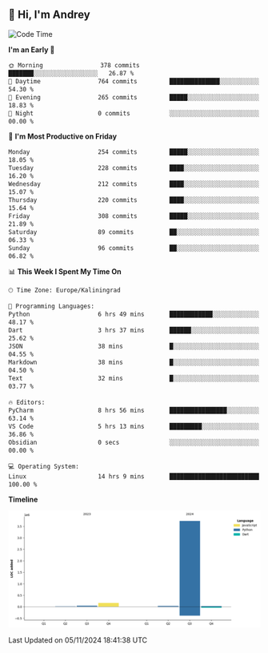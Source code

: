 ## 👋 Hi, I'm Andrey

<!--START_SECTION:waka-->
![Code Time](http://img.shields.io/badge/Code%20Time-559%20hrs%208%20mins-blue)

**I'm an Early 🐤** 

```text
🌞 Morning                378 commits         ███████░░░░░░░░░░░░░░░░░░   26.87 % 
🌆 Daytime                764 commits         ██████████████░░░░░░░░░░░   54.30 % 
🌃 Evening                265 commits         █████░░░░░░░░░░░░░░░░░░░░   18.83 % 
🌙 Night                  0 commits           ░░░░░░░░░░░░░░░░░░░░░░░░░   00.00 % 
```
📅 **I'm Most Productive on Friday** 

```text
Monday                   254 commits         █████░░░░░░░░░░░░░░░░░░░░   18.05 % 
Tuesday                  228 commits         ████░░░░░░░░░░░░░░░░░░░░░   16.20 % 
Wednesday                212 commits         ████░░░░░░░░░░░░░░░░░░░░░   15.07 % 
Thursday                 220 commits         ████░░░░░░░░░░░░░░░░░░░░░   15.64 % 
Friday                   308 commits         █████░░░░░░░░░░░░░░░░░░░░   21.89 % 
Saturday                 89 commits          ██░░░░░░░░░░░░░░░░░░░░░░░   06.33 % 
Sunday                   96 commits          ██░░░░░░░░░░░░░░░░░░░░░░░   06.82 % 
```


📊 **This Week I Spent My Time On** 

```text
🕑︎ Time Zone: Europe/Kaliningrad

💬 Programming Languages: 
Python                   6 hrs 49 mins       ████████████░░░░░░░░░░░░░   48.17 % 
Dart                     3 hrs 37 mins       ██████░░░░░░░░░░░░░░░░░░░   25.62 % 
JSON                     38 mins             █░░░░░░░░░░░░░░░░░░░░░░░░   04.55 % 
Markdown                 38 mins             █░░░░░░░░░░░░░░░░░░░░░░░░   04.50 % 
Text                     32 mins             █░░░░░░░░░░░░░░░░░░░░░░░░   03.77 % 

🔥 Editors: 
PyCharm                  8 hrs 56 mins       ████████████████░░░░░░░░░   63.14 % 
VS Code                  5 hrs 13 mins       █████████░░░░░░░░░░░░░░░░   36.86 % 
Obsidian                 0 secs              ░░░░░░░░░░░░░░░░░░░░░░░░░   00.00 % 

💻 Operating System: 
Linux                    14 hrs 9 mins       █████████████████████████   100.00 % 
```

**Timeline**

![Lines of Code chart](https://raw.githubusercontent.com/Mist3s/Mist3s/main/assets/bar_graph.png)


 Last Updated on 05/11/2024 18:41:38 UTC
<!--END_SECTION:waka-->

